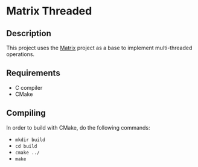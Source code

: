 # Matrix Threaded
## Description
This project uses the [Matrix](../matrix/) project as a base to implement multi-threaded operations.

## Requirements
- C compiler
- CMake

## Compiling
In order to build with CMake, do the following commands:
- `mkdir build`
- `cd build`
- `cmake ../`
- `make`
